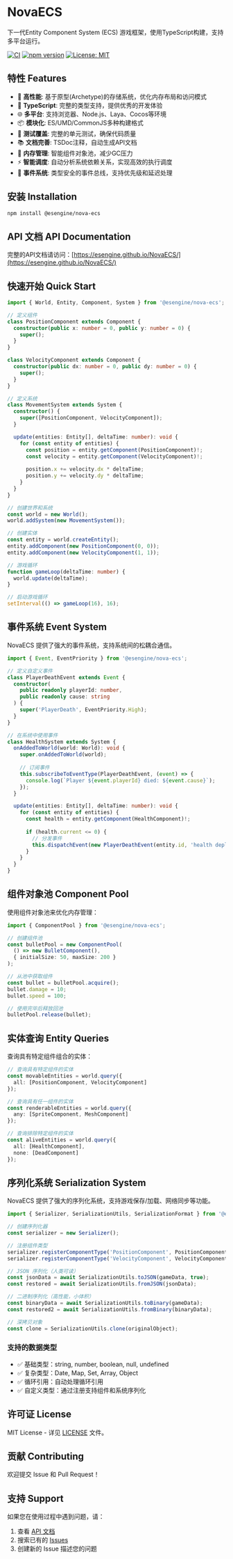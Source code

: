 # NovaECS

下一代Entity Component System (ECS) 游戏框架，使用TypeScript构建，支持多平台运行。

[![CI](https://github.com/esengine/NovaECS/workflows/CI/badge.svg)](https://github.com/esengine/NovaECS/actions)
[![npm version](https://badge.fury.io/js/%40esengine%2Fnova-ecs.svg)](https://badge.fury.io/js/%40esengine%2Fnova-ecs)
[![License: MIT](https://img.shields.io/badge/License-MIT-yellow.svg)](https://opensource.org/licenses/MIT)

## 特性 Features

- 🚀 **高性能**: 基于原型(Archetype)的存储系统，优化内存布局和访问模式
- 🔧 **TypeScript**: 完整的类型支持，提供优秀的开发体验
- 🌐 **多平台**: 支持浏览器、Node.js、Laya、Cocos等环境
- 📦 **模块化**: ES/UMD/CommonJS多种构建格式
- 🧪 **测试覆盖**: 完整的单元测试，确保代码质量
- 📚 **文档完善**: TSDoc注释，自动生成API文档
- 🧠 **内存管理**: 智能组件对象池，减少GC压力
- ⚡ **智能调度**: 自动分析系统依赖关系，实现高效的执行调度
- 📡 **事件系统**: 类型安全的事件总线，支持优先级和延迟处理

## 安装 Installation

```bash
npm install @esengine/nova-ecs
```

## API 文档 API Documentation

完整的API文档请访问：[https://esengine.github.io/NovaECS/](https://esengine.github.io/NovaECS/)

## 快速开始 Quick Start

```typescript
import { World, Entity, Component, System } from '@esengine/nova-ecs';

// 定义组件
class PositionComponent extends Component {
  constructor(public x: number = 0, public y: number = 0) {
    super();
  }
}

class VelocityComponent extends Component {
  constructor(public dx: number = 0, public dy: number = 0) {
    super();
  }
}

// 定义系统
class MovementSystem extends System {
  constructor() {
    super([PositionComponent, VelocityComponent]);
  }

  update(entities: Entity[], deltaTime: number): void {
    for (const entity of entities) {
      const position = entity.getComponent(PositionComponent)!;
      const velocity = entity.getComponent(VelocityComponent)!;
      
      position.x += velocity.dx * deltaTime;
      position.y += velocity.dy * deltaTime;
    }
  }
}

// 创建世界和系统
const world = new World();
world.addSystem(new MovementSystem());

// 创建实体
const entity = world.createEntity();
entity.addComponent(new PositionComponent(0, 0));
entity.addComponent(new VelocityComponent(1, 1));

// 游戏循环
function gameLoop(deltaTime: number) {
  world.update(deltaTime);
}

// 启动游戏循环
setInterval(() => gameLoop(16), 16);
```

## 事件系统 Event System

NovaECS 提供了强大的事件系统，支持系统间的松耦合通信。

```typescript
import { Event, EventPriority } from '@esengine/nova-ecs';

// 定义自定义事件
class PlayerDeathEvent extends Event {
  constructor(
    public readonly playerId: number,
    public readonly cause: string
  ) {
    super('PlayerDeath', EventPriority.High);
  }
}

// 在系统中使用事件
class HealthSystem extends System {
  onAddedToWorld(world: World): void {
    super.onAddedToWorld(world);
    
    // 订阅事件
    this.subscribeToEventType(PlayerDeathEvent, (event) => {
      console.log(`Player ${event.playerId} died: ${event.cause}`);
    });
  }

  update(entities: Entity[], deltaTime: number): void {
    for (const entity of entities) {
      const health = entity.getComponent(HealthComponent)!;
      
      if (health.current <= 0) {
        // 分发事件
        this.dispatchEvent(new PlayerDeathEvent(entity.id, 'health depleted'));
      }
    }
  }
}
```

## 组件对象池 Component Pool

使用组件对象池来优化内存管理：

```typescript
import { ComponentPool } from '@esengine/nova-ecs';

// 创建组件池
const bulletPool = new ComponentPool(
  () => new BulletComponent(),
  { initialSize: 50, maxSize: 200 }
);

// 从池中获取组件
const bullet = bulletPool.acquire();
bullet.damage = 10;
bullet.speed = 100;

// 使用完毕后释放回池
bulletPool.release(bullet);
```

## 实体查询 Entity Queries

查询具有特定组件组合的实体：

```typescript
// 查询具有特定组件的实体
const movableEntities = world.query({
  all: [PositionComponent, VelocityComponent]
});

// 查询具有任一组件的实体
const renderableEntities = world.query({
  any: [SpriteComponent, MeshComponent]
});

// 查询排除特定组件的实体
const aliveEntities = world.query({
  all: [HealthComponent],
  none: [DeadComponent]
});
```

## 序列化系统 Serialization System

NovaECS 提供了强大的序列化系统，支持游戏保存/加载、网络同步等功能。

```typescript
import { Serializer, SerializationUtils, SerializationFormat } from '@esengine/nova-ecs';

// 创建序列化器
const serializer = new Serializer();

// 注册组件类型
serializer.registerComponentType('PositionComponent', PositionComponent);
serializer.registerComponentType('VelocityComponent', VelocityComponent);

// JSON 序列化（人类可读）
const jsonData = await SerializationUtils.toJSON(gameData, true);
const restored = await SerializationUtils.fromJSON(jsonData);

// 二进制序列化（高性能，小体积）
const binaryData = await SerializationUtils.toBinary(gameData);
const restored2 = await SerializationUtils.fromBinary(binaryData);

// 深拷贝对象
const clone = SerializationUtils.clone(originalObject);
```

### 支持的数据类型

- ✅ 基础类型：string, number, boolean, null, undefined
- ✅ 复杂类型：Date, Map, Set, Array, Object
- ✅ 循环引用：自动处理循环引用
- ✅ 自定义类型：通过注册支持组件和系统序列化

## 许可证 License

MIT License - 详见 [LICENSE](LICENSE) 文件。

## 贡献 Contributing

欢迎提交 Issue 和 Pull Request！

## 支持 Support

如果您在使用过程中遇到问题，请：

1. 查看 [API 文档](https://esengine.github.io/NovaECS/)
2. 搜索已有的 [Issues](https://github.com/esengine/NovaECS/issues)
3. 创建新的 Issue 描述您的问题
